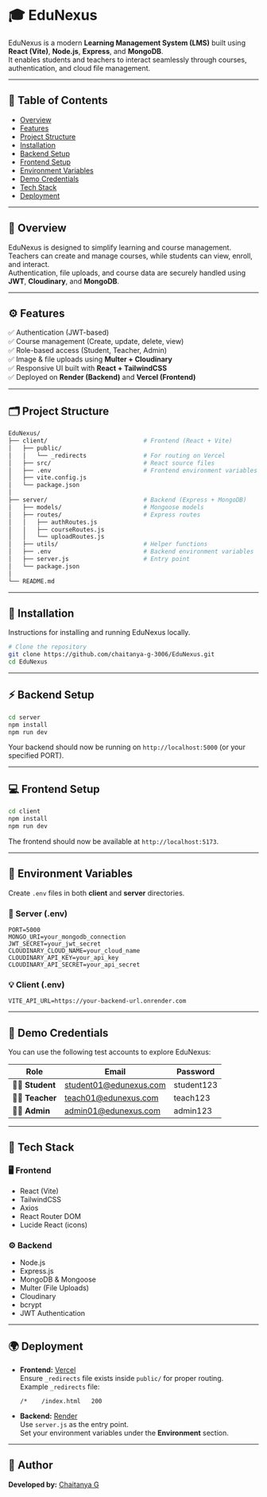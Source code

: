 # 🎓 EduNexus

EduNexus is a modern **Learning Management System (LMS)** built using **React (Vite)**, **Node.js**, **Express**, and **MongoDB**.  
It enables students and teachers to interact seamlessly through courses, authentication, and cloud file management.

---

## 🧭 Table of Contents

- [Overview](#overview)  
- [Features](#features)  
- [Project Structure](#project-structure)  
- [Installation](#installation)  
- [Backend Setup](#backend-setup)  
- [Frontend Setup](#frontend-setup)  
- [Environment Variables](#environment-variables)  
- [Demo Credentials](#demo-credentials)  
- [Tech Stack](#tech-stack)  
- [Deployment](#deployment)

---

## 📖 Overview

EduNexus is designed to simplify learning and course management.  
Teachers can create and manage courses, while students can view, enroll, and interact.  
Authentication, file uploads, and course data are securely handled using **JWT**, **Cloudinary**, and **MongoDB**.

---

## ⚙️ Features

✅ Authentication (JWT-based)  
✅ Course management (Create, update, delete, view)  
✅ Role-based access (Student, Teacher, Admin)  
✅ Image & file uploads using **Multer + Cloudinary**  
✅ Responsive UI built with **React + TailwindCSS**  
✅ Deployed on **Render (Backend)** and **Vercel (Frontend)**

---

## 🗂️ Project Structure

```bash
EduNexus/
├── client/                           # Frontend (React + Vite)
│   ├── public/
│   │   └── _redirects                # For routing on Vercel
│   ├── src/                          # React source files
│   ├── .env                          # Frontend environment variables
│   ├── vite.config.js
│   └── package.json
│
├── server/                           # Backend (Express + MongoDB)
│   ├── models/                       # Mongoose models
│   ├── routes/                       # Express routes
│   │   ├── authRoutes.js
│   │   ├── courseRoutes.js
│   │   └── uploadRoutes.js
│   ├── utils/                        # Helper functions
│   ├── .env                          # Backend environment variables
│   ├── server.js                     # Entry point
│   └── package.json
│
└── README.md
```

---

## 🚀 Installation

Instructions for installing and running EduNexus locally.

```bash
# Clone the repository
git clone https://github.com/chaitanya-g-3006/EduNexus.git
cd EduNexus
```

---

## ⚡ Backend Setup

```bash
cd server
npm install
npm run dev
```

Your backend should now be running on `http://localhost:5000` (or your specified PORT).

---

## 💻 Frontend Setup

```bash
cd client
npm install
npm run dev
```

The frontend should now be available at `http://localhost:5173`.

---

## 🔑 Environment Variables

Create `.env` files in both **client** and **server** directories.

### 🧩 Server (.env)
```env
PORT=5000
MONGO_URI=your_mongodb_connection
JWT_SECRET=your_jwt_secret
CLOUDINARY_CLOUD_NAME=your_cloud_name
CLOUDINARY_API_KEY=your_api_key
CLOUDINARY_API_SECRET=your_api_secret
```

### 💡 Client (.env)
```env
VITE_API_URL=https://your-backend-url.onrender.com
```

---

## 🧪 Demo Credentials

You can use the following test accounts to explore EduNexus:

| Role | Email | Password |
|------|--------|-----------|
| 🧑‍🎓 **Student** | student01@edunexus.com | student123 |
| 👨‍🏫 **Teacher** | teach01@edunexus.com | teach123 |
| 🧑‍💼 **Admin** | admin01@edunexus.com | admin123 |

---

## 🧩 Tech Stack

### 🖥️ Frontend
- React (Vite)
- TailwindCSS
- Axios
- React Router DOM
- Lucide React (icons)

### ⚙️ Backend
- Node.js
- Express.js
- MongoDB & Mongoose
- Multer (File Uploads)
- Cloudinary
- bcrypt
- JWT Authentication

---

## 🌍 Deployment

- **Frontend:** [Vercel](https://vercel.com)  
  Ensure `_redirects` file exists inside `public/` for proper routing.  
  Example `_redirects` file:
  ```
  /*    /index.html   200
  ```

- **Backend:** [Render](https://render.com)  
  Use `server.js` as the entry point.  
  Set your environment variables under the **Environment** section.

---

## 🧠 Author

**Developed by:** [Chaitanya G](https://github.com/chaitanya-g-3006)
